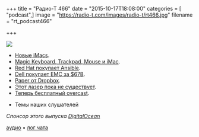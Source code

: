 +++
title = "Радио-Т 466"
date = "2015-10-17T18:08:00"
categories = [ "podcast",]
image = "https://radio-t.com/images/radio-t/rt466.jpg"
filename = "rt_podcast466"

+++

![](https://radio-t.com/images/radio-t/rt466.jpg)

* [Новые iMacs](http://wccftech.com/apple-launches-lineup-imacs-crucial-difference-details/).
* [Magic Keyboard, Trackpad, Mouse и iMac](http://geektimes.ru/company/mvideo/blog/263966/).
* [Red Hat покупает Ansible](http://www.redhat.com/en/about/blog/why-red-hat-acquired-ansible).
* [Dell покупает EMC за $67B](http://social.techcrunch.com/2015/10/12/dell-buys-emc-for-67b-in-largest-deal-in-tech-history/).
* [Paper от Dropbox](http://thenextweb.com/apps/2015/10/15/paper-is-dropboxs-answer-to-google-docs-sort-of/).
* [Этот лазер пока не существует](http://www.theguardian.com/technology/2015/oct/13/kickstarter-removes-laser-razor-no-working-prototype).
* [Теперь бесплатный overcast](http://www.engadget.com/2015/10/11/overcast-2-goes-completely-free/).
- Темы наших слушателей

_Спонсор этого выпуска [DigitalOcean](https://www.digitalocean.com)_

[аудио](https://cdn.radio-t.com/rt_podcast466.mp3) • [лог чата](http://chat.radio-t.com/logs/radio-t-466.html)
<audio src="https://cdn.radio-t.com/rt_podcast466.mp3" preload="none"></audio>